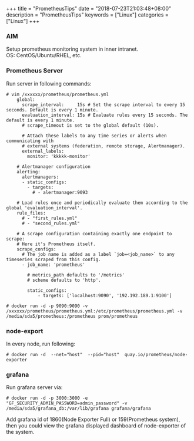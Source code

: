 +++
title = "PrometheusTips"
date = "2018-07-23T21:03:48+08:00"
description = "PrometheusTips"
keywords = ["Linux"]
categories = ["Linux"]
+++
### AIM
Setup prometheus monitoring system in inner intranet.    
OS: CentOS/Ubuntu/RHEL, etc.    

### Prometheus Server
Run server in following commands:    

```
# vim /xxxxxx/prometheus/prometheus.yml
    global:
      scrape_interval:     15s # Set the scrape interval to every 15 seconds. Default is every 1 minute.
      evaluation_interval: 15s # Evaluate rules every 15 seconds. The default is every 1 minute.
      # scrape_timeout is set to the global default (10s).
    
      # Attach these labels to any time series or alerts when communicating with
      # external systems (federation, remote storage, Alertmanager).
      external_labels:
        monitor: 'kkkkk-monitor'
    
    # Alertmanager configuration
    alerting:
      alertmanagers:
      - static_configs:
        - targets:
          # - alertmanager:9093
    
    # Load rules once and periodically evaluate them according to the global 'evaluation_interval'.
    rule_files:
      # - "first_rules.yml"
      # - "second_rules.yml"
    
    # A scrape configuration containing exactly one endpoint to scrape:
    # Here it's Prometheus itself.
    scrape_configs:
      # The job name is added as a label `job=<job_name>` to any timeseries scraped from this config.
      - job_name: 'prometheus'
    
        # metrics_path defaults to '/metrics'
        # scheme defaults to 'http'.
    
        static_configs:
            - targets: ['localhost:9090', '192.192.189.1:9100']
    
# docker run -d -p 9090:9090 -v /xxxxxx/prometheus/prometheus.yml:/etc/prometheus/prometheus.yml -v /media/sda5/prometheus:/prometheus prom/prometheus
```
### node-export
In every node, run following:    

```
# docker run -d  --net="host"  --pid="host"  quay.io/prometheus/node-exporter
```
### grafana
Run grafana server via:    

```
# docker run -d -p 3000:3000 -e "GF_SECURITY_ADMIN_PASSWORD=admin_password" -v /media/sda5/grafana_db:/var/lib/grafana grafana/grafana
```

Add grafana id of 1860(Node Exporter Full) or 159(Prometheus system), then you
could view the grafana displayed dashboard of node-exporter of the system.     
